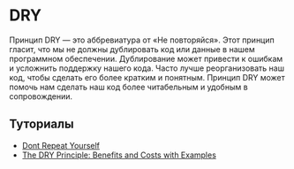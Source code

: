 # DRY
Принцип DRY — это аббревиатура от «Не повторяйся». Этот принцип гласит, что мы не должны дублировать код или данные в нашем программном обеспечении. Дублирование может привести к ошибкам и усложнить поддержку нашего кода. Часто лучше реорганизовать наш код, чтобы сделать его более кратким и понятным. Принцип DRY может помочь нам сделать наш код более читабельным и удобным в сопровождении.

## Туториалы
* [Dont Repeat Yourself](http://wiki.c2.com/?DontRepeatYourself)
* [The DRY Principle: Benefits and Costs with Examples](https://thevaluable.dev/dry-principle-cost-benefit-example/)